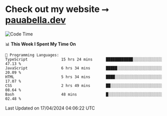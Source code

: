 # Check out my website ⭢ [pauabella.dev](https://pauabella.dev)

<!--START_SECTION:waka-->
![Code Time](http://img.shields.io/badge/Code%20Time-3%2C226%20hrs%2027%20mins-blue)

📊 **This Week I Spent My Time On** 

```text
💬 Programming Languages: 
TypeScript               15 hrs 24 mins      ████████████░░░░░░░░░░░░░   47.13 % 
JavaScript               6 hrs 34 mins       █████░░░░░░░░░░░░░░░░░░░░   20.09 % 
HTML                     5 hrs 34 mins       ████░░░░░░░░░░░░░░░░░░░░░   17.07 % 
CSS                      2 hrs 49 mins       ██░░░░░░░░░░░░░░░░░░░░░░░   08.64 % 
Bash                     48 mins             █░░░░░░░░░░░░░░░░░░░░░░░░   02.48 % 
```


 Last Updated on 17/04/2024 04:06:22 UTC
<!--END_SECTION:waka-->
